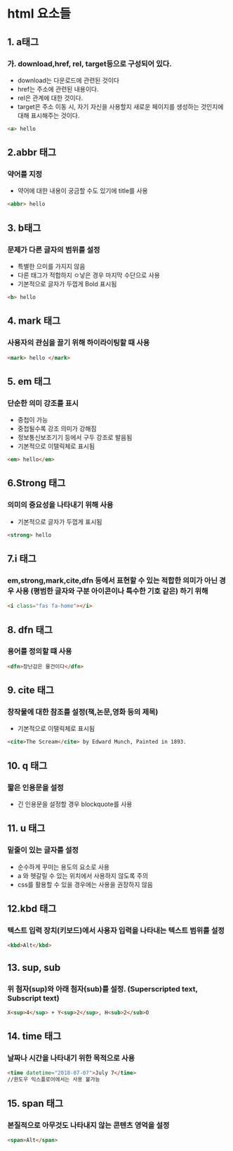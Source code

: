 # html 요소들

## 1. a태그
### 가. download,href, rel, target등으로 구성되어 있다.
- download는 다운로드에 관련된 것이다
- href는 주소에 관련된 내용이다.
- rel은 관계에 대한 것이다.
- target은 주소 이동 시, 자기 자신을 사용할지 새로운 페이지를 생성하는 것인지에 대해 표시해주는 것이다.

``` html
<a> hello
```

## 2.abbr 태그
### 약어를 지정
- 약어에 대한 내용이 궁금할 수도 있기에 title를 사용

``` html
<abbr> hello
```

## 3. b태그
### 문제가 다른 글자의 범위를 설정
- 특별한 으미를 가지지 않음
- 다른 태그가 적합하지 ㅇ낳은 경우 마지막 수단으로 사용
- 기본적으로 글자가 두껍게 Bold 표시됨

``` html
<b> hello
```

## 4. mark 태그
### 사용자의 관심을 끌기 위해 하이라이팅할 때 사용

``` html
<mark> hello </mark>
```
## 5. em 태그
### 단순한 의미 강조를 표시
- 중첩이 가능
- 중첩될수록 강조 의미가 강해짐
- 정보통신보조기기 등에서 구두 강조로 발음됨
- 기본적으로 이탤릭체로 표시됨

``` html
<em> hello</em>
```

## 6.Strong 태그
### 의미의 중요성을 나타내기 위해 사용
- 기본적으로 글자가 두껍게 표시됨
``` html
<strong> hello
```

## 7.i 태그
### em,strong,mark,cite,dfn 등에서 표현할 수 있는 적합한 의미가 아닌 경우 사용 (평범한 글자와 구분 아이콘이나 특수한 기호 같은) 하기 위해

``` html
<i class="fas fa-home"></i>
```
## 8. dfn 태그
### 용어를 정의할 떄 사용
``` html
<dfn>장난감은 물건이다</dfn>
```

## 9. cite 태그
### 창작물에 대한 참조를 설정(책,논문,영화 등의 제목)
- 기본적으로 이탤릭체로 표시됨
``` html
<cite>The Scream</cite> by Edward Munch, Painted in 1893.
```

## 10. q 태그
### 짧은 인용문을 설정
- 긴 인용문을 설정할 경우 blockquote를 사용

## 11. u 태그
### 밑줄이 있는 글자를 설정
- 순수하게 꾸미는 용도의 요소로 사용
- a 와 헷갈릴 수 있는 위치에서 사용하지 않도록 주의
- css를 활용할 수 있을 경우에는 사용을 권장하지 않음

## 12.kbd 태그
### 텍스트 입력 장치(키보드)에서 사용자 입력을 나타내는 텍스트 범위를 설정

``` html
<kbd>Alt</kbd> 
```

## 13. sup, sub
### 위 첨자(sup)와 아래 첨자(sub)를 설정. (Superscripted text, Subscript text)
``` html
X<sup>4</sup> + Y<sup>2</sup>, H<sub>2</sub>O
```

## 14. time 태그
### 날짜나 시간을 나타내기 위한 목적으로 사용
``` html
<time datetime="2018-07-07">July 7</time>
//윈도우 익스플로어에서는 사용 불가능
```
## 15. span 태그
### 본질적으로 아무것도 나타내지 않는 콘텐츠 영억을 설정
``` html
<span>Alt</span> 
```




